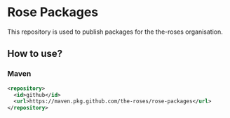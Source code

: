# Rose Packages

This repository is used to publish packages for the the-roses organisation.

## How to use?

### Maven
```xml
<repository>
  <id>github</id>
  <url>https://maven.pkg.github.com/the-roses/rose-packages</url>
</repository>
```
